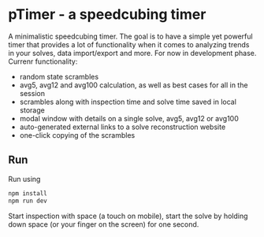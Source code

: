 # pTimer - a speedcubing timer
A minimalistic speedcubing timer. The goal is to have a simple yet powerful timer that provides a lot of functionality when it comes to analyzing trends in your solves, data import/export and more. For now in development phase. Currenr functionality:
- random state scrambles
- avg5, avg12 and avg100 calculation, as well as best cases for all in the session
- scrambles along with inspection time and solve time saved in local storage
- modal window with details on a single solve, avg5, avg12 or avg100
- auto-generated external links to a solve reconstruction website
- one-click copying of the scrambles

## Run
Run using
```sh
npm install
npm run dev
```
Start inspection with space (a touch on mobile), start the solve by holding down space (or your finger on the screen) for one second.